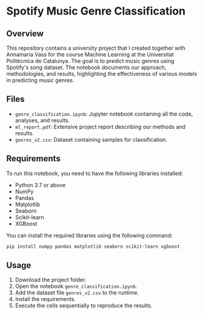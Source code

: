 
# Spotify Music Genre Classification

## Overview

This repository contains a university project that I created together with Annamaria Vass for the course Machine Learning at the Universitat Politècnica de Catalunya. The goal is to predict music genres using Spotify's song dataset. The notebook documents our approach, methodologies, and results, highlighting the effectiveness of various models in predicting music genres.

## Files

- `genre_classification.ipynb`: Jupyter notebook containing all the code, analyses, and results.
- `ml_report.pdf`: Extensive project report describing our methods and results.
- `genres_v2.csv`: Dataset containing samples for classification.

## Requirements

To run this notebook, you need to have the following libraries installed:

- Python 3.7 or above
- NumPy
- Pandas
- Matplotlib
- Seaborn
- Scikit-learn
- XGBoost

You can install the required libraries using the following command:

```bash
pip install numpy pandas matplotlib seaborn scikit-learn xgboost
```

## Usage
1.	Download the project folder.
2.	Open the notebook `genre_classification.ipynb`.
3.	Add the dataset file `genres_v2.csv` to the runtime.
4.	Install the requirements.
5.	Execute the cells sequentially to reproduce the results.
